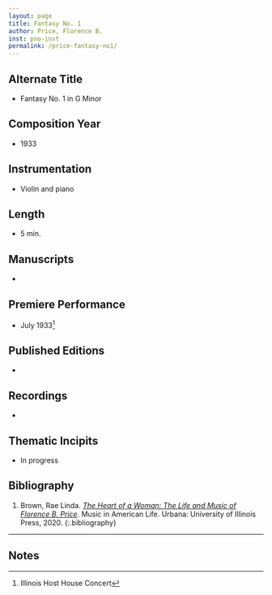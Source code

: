 ```yaml
---
layout: page
title: Fantasy No. 1
author: Price, Florence B.
inst: pno-inst
permalink: /price-fantasy-no1/
---
```


## Alternate Title
- Fantasy No. 1 in G Minor

## Composition Year
- 1933

## Instrumentation
- Violin and piano

## Length
- 5 min.

## Manuscripts
- 

## Premiere Performance
- July 1933[^fn1]

## Published Editions
- 

## Recordings
- 

## Thematic Incipits
- In progress

## Bibliography
1. Brown, Rae Linda. <a href="https://www.worldcat.org/title/1122800180" target="_blank">*The Heart of a Woman: The Life and Music of Florence B. Price*</a>. Music in American Life. Urbana: University of Illinois Press, 2020.
{:.bibliography}

---
## Notes
[^fn1]: Illinois Host House Concert
